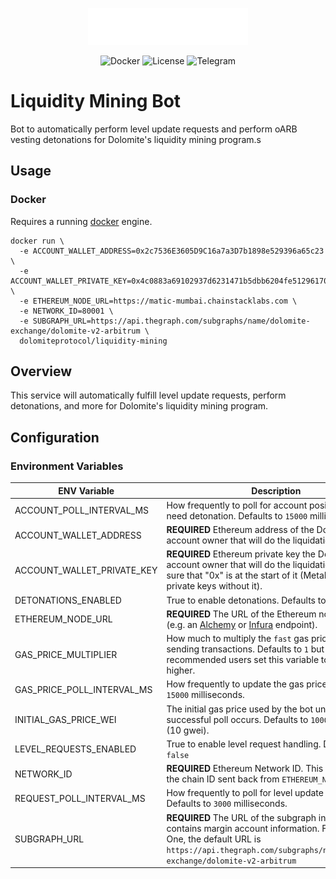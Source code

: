 <p style="text-align: center"><img src="https://github.com/dolomite-exchange/dolomite-margin/raw/master/docs/dolomite-logo.png" width="256" alt="Dolomite Logo" /></p>

<div style="text-align: center">
  <a href='https://hub.docker.com/r/dolomiteprotocol/liquidity-mining-bot' style="text-decoration:none;">
    <img src='https://img.shields.io/badge/docker-container-blue.svg?longCache=true' alt='Docker' />
  </a>
  <a href='https://github.com/dolomite-exchange/liquidity-mining-bot/blob/master/LICENSE' style="text-decoration:none;">
    <img src='https://img.shields.io/github/license/dolomite-exchange/liquidity-mining-bot.svg' alt='License' />
  </a>
  <a href='https://t.me/official' style="text-decoration:none;">
    <img src='https://img.shields.io/badge/chat-on%20telegram-9cf.svg?longCache=true' alt='Telegram' />
  </a>
</div>

# Liquidity Mining Bot

Bot to automatically perform level update requests and perform oARB vesting detonations for Dolomite's liquidity mining
program.s

## Usage

### Docker

Requires a running [docker](https://docker.com) engine.

```
docker run \
  -e ACCOUNT_WALLET_ADDRESS=0x2c7536E3605D9C16a7a3D7b1898e529396a65c23 \
  -e ACCOUNT_WALLET_PRIVATE_KEY=0x4c0883a69102937d6231471b5dbb6204fe5129617082792ae468d01a3f362318 \
  -e ETHEREUM_NODE_URL=https://matic-mumbai.chainstacklabs.com \
  -e NETWORK_ID=80001 \
  -e SUBGRAPH_URL=https://api.thegraph.com/subgraphs/name/dolomite-exchange/dolomite-v2-arbitrum \
  dolomiteprotocol/liquidity-mining
```

## Overview

This service will automatically fulfill level update requests, perform detonations, and more for Dolomite's liquidity
mining program.

## Configuration

### Environment Variables

| ENV Variable               | Description                                                                                                                                                                                                   |
|----------------------------|---------------------------------------------------------------------------------------------------------------------------------------------------------------------------------------------------------------|
| ACCOUNT_POLL_INTERVAL_MS   | How frequently to poll for account positions that need detonation. Defaults to `15000` milliseconds.                                                                                                          |
| ACCOUNT_WALLET_ADDRESS     | **REQUIRED** Ethereum address of the Dolomite account owner that will do the liquidations.                                                                                                                    |
| ACCOUNT_WALLET_PRIVATE_KEY | **REQUIRED** Ethereum private key the Dolomite account owner that will do the liquidations. Make sure that "0x" is at the start of it (MetaMask exports private keys without it).                             |
| DETONATIONS_ENABLED        | True to enable detonations. Defaults to `false`                                                                                                                                                               |
| ETHEREUM_NODE_URL          | **REQUIRED** The URL of the Ethereum node to use (e.g. an [Alchemy](https://alchemy.com) or [Infura](https://infura.io/) endpoint).                                                                           |
| GAS_PRICE_MULTIPLIER       | How much to multiply the `fast` gas price by when sending transactions. Defaults to `1` but it is recommended users set this variable to something higher.                                                    |
| GAS_PRICE_POLL_INTERVAL_MS | How frequently to update the gas price. Defaults to `15000` milliseconds.                                                                                                                                     |
| INITIAL_GAS_PRICE_WEI      | The initial gas price used by the bot until the first successful poll occurs. Defaults to `10000000000` wei (10 gwei).                                                                                        |
| LEVEL_REQUESTS_ENABLED     | True to enable level request handling. Defaults to `false`                                                                                                                                                    |
| NETWORK_ID                 | **REQUIRED** Ethereum Network ID. This must match the chain ID sent back from `ETHEREUM_NODE_URL`.                                                                                                            |
| REQUEST_POLL_INTERVAL_MS   | How frequently to poll for level update requests. Defaults to `3000` milliseconds.                                                                                                                            |
| SUBGRAPH_URL               | **REQUIRED** The URL of the subgraph instance that contains margin account information. For Arbitrum One, the default URL is `https://api.thegraph.com/subgraphs/name/dolomite-exchange/dolomite-v2-arbitrum` |
